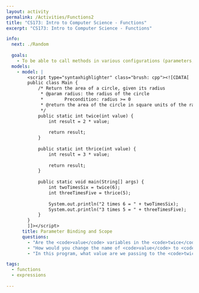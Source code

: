 ```yaml
---
layout: activity
permalink: /Activities/Functions2
title: "CS173: Intro to Computer Science - Functions"
excerpt: "CS173: Intro to Computer Science - Functions"

info:
  next: ./Random
  
  goals: 
    - To be able to call methods in various configurations (parameters, return values)
  models:
    - model: |
        <script type="syntaxhighlighter" class="brush: cpp"><![CDATA[
        public class Main {
            /* Return the area of a circle, given its radius
             * @param radius: the radius of the circle
             *        Precondition: radius >= 0
             * @return the area of the circle in square units of the radius
             */
            public static int twice(int value) {
                int result = 2 * value;
                
                return result;
            }
            
            public static int thrice(int value) {
                int result = 3 * value;
                
                return result;
            }
            
            public static void main(String[] args) {
                int twoTimesSix = twice(6);
                int threeTimesFive = thrice(5);
                
                System.out.println("2 times 6 = " + twoTimesSix);
                System.out.println("3 times 5 = " + threeTimesFive);
            }
        }
        ]]></script>     
      title: Parameter Binding and Scope
      questions:
        - "Are the <code>value</code> variables in the <code>twice</code> and <code>thrice</code> functions the same variable, or different variables?  How about <code>result</code>?"
        - "How would you change the name of <code>value</code> to <code>inputValue</code>?"
        - "In this program, what value are we passing to the <code>twice</code> function?"

tags:
  - functions
  - expressions
  
---
```


